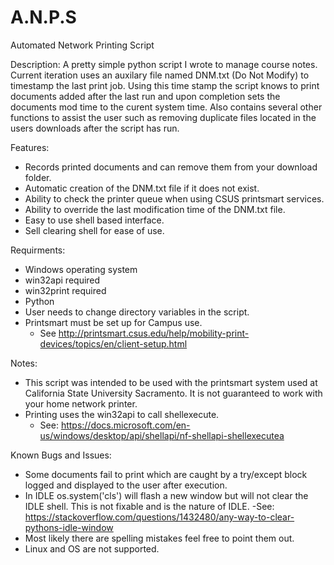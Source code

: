 # A.N.P.S
Automated Network Printing Script 

Description: 
  A pretty simple python script I wrote to manage course notes. Current iteration uses an auxilary file named DNM.txt (Do Not Modify) to timestamp the last print job. Using this time stamp the script knows to print documents added after the last run and upon completion sets the documents mod time to the curent system time. Also contains several other functions to assist the user such as removing duplicate files located in the users downloads after the script has run.
  
Features:
  - Records printed documents and can remove them from your download folder. 
  - Automatic creation of the DNM.txt file if it does not exist.
  - Ability to check the printer queue when using CSUS printsmart services. 
  - Ability to override the last modification time of the DNM.txt file.
  - Easy to use shell based interface.
  - Sell clearing shell for ease of use. 
  
Requirments: 
  - Windows operating system
  - win32api required 
  - win32print required
  - Python 
  - User needs to change directory variables in the script. 
  - Printsmart must be set up for Campus use.
      - See http://printsmart.csus.edu/help/mobility-print-devices/topics/en/client-setup.html
      
Notes: 
  - This script was intended to be used with the printsmart system used at California State University Sacramento. It is not guaranteed     to work with your home network printer. 
  - Printing uses the win32api to call shellexecute. 
      - See: https://docs.microsoft.com/en-us/windows/desktop/api/shellapi/nf-shellapi-shellexecutea
      
Known Bugs and Issues:
  - Some documents fail to print which are caught by a try/except block logged and displayed to the user after execution.
  - In IDLE os.system('cls') will flash a new window but will not clear the IDLE shell. This is not fixable and is the nature of IDLE.
      -See: https://stackoverflow.com/questions/1432480/any-way-to-clear-pythons-idle-window
  - Most likely there are spelling mistakes feel free to point them out. 
  - Linux and OS are not supported. 
  
  
